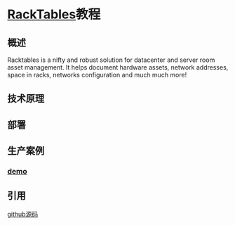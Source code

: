 # [RackTables](https://www.racktables.org)教程


## 概述

Racktables is a nifty and robust solution for datacenter and server room asset management.
It helps document hardware assets, network addresses, space in racks, networks configuration and much much more!


## 技术原理


## 部署



## 生产案例

### [demo](http://demo.racktables.org) 




## 引用

[github源码](https://github.com/RackTables/racktables)
[]()

[]()
[]()

[]()
[]()

[]()
[]()
